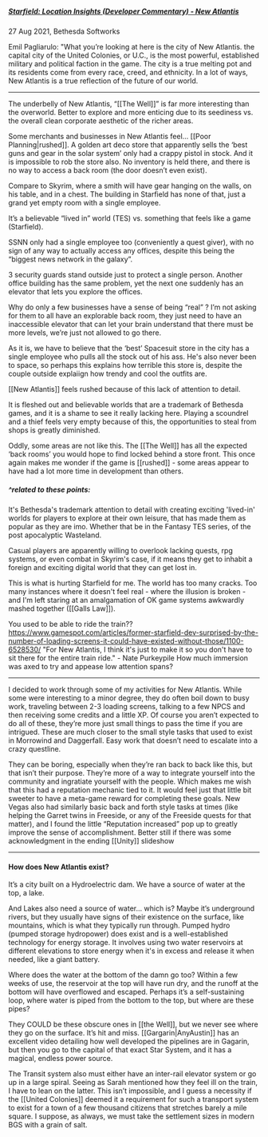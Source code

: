 ##### [Starfield: Location Insights (Developer Commentary) - New Atlantis](https://www.youtube.com/watch?v=KoZAAebhnxs)
27 Aug 2021, Bethesda Softworks

Emil Pagliarulo:
"What you’re looking at here is the city of New Atlantis. the capital city of the United Colonies, or U.C., is the most powerful, established military and political faction in the game. The city is a true melting pot and its residents come from every race, creed, and ethnicity. In a lot of ways, New Atlantis is a true reflection of the future of our world.

---
The underbelly of New Atlantis, “[[The Well]]” is far more interesting than the overworld. Better to explore and more enticing due to its seediness vs. the overall clean corporate aesthetic of the richer areas.

Some merchants and businesses in New Atlantis feel… [[Poor Planning|rushed]]. A golden art deco store that apparently sells the ‘best guns and gear in the solar system’ only had a crappy pistol in stock. And it is impossible to rob the store also. No inventory is held there, and there is no way to access a back room (the door doesn’t even exist).

Compare to Skyrim, where a smith will have gear hanging on the walls, on his table, and in a chest. The building in Starfield has none of that, just a grand yet empty room with a single employee. 

It’s a believable “lived in” world (TES) vs. something that feels like a game (Starfield).

SSNN only had a single employee too (conveniently a quest giver), with no sign of any way to actually access any offices, despite this being the “biggest news network in the galaxy”. 

3 security guards stand outside just to protect a single person. Another office building has the same problem, yet the next one suddenly has an elevator that lets you explore the offices. 

Why do only a few businesses have a sense of being “real” ? I’m not asking for them to all have an explorable back room, they just need to have an inaccessible elevator that can let your brain understand that there must be more levels, we’re just not allowed to go there. 

As it is, we have to believe that the ‘best’ Spacesuit store in the city has a single employee who pulls all the stock out of his ass. He's also never been to space, so perhaps this explains how terrible this store is, despite the couple outside explaiign how trendy and cool the outfits are.

[[New Atlantis]] feels rushed because of this lack of attention to detail. 

It is fleshed out and believable worlds that are a trademark of Bethesda games, and it is a shame to see it really lacking here.
	Playing a scoundrel and a thief feels very empty because of this, the opportunities to steal from shops is greatly diminished.

Oddly, some areas are not like this. The [[The Well]] has all the expected ‘back rooms’ you would hope to find locked behind a store front. This once again makes me wonder if the game is [[rushed]] - some areas appear to have had a lot more time in development than others.

##### ^related to these points:

It's Bethesda's trademark attention to detail with creating exciting 'lived-in' worlds for players to explore at their own leisure, that has made them as popular as they are imo. Whether that be in the Fantasy TES series, of the post apocalyptic Wasteland.

Casual players are apparently willing to overlook lacking quests, rpg systems, or even combat in Skyrim's case, if it means they get to inhabit a foreign and exciting digital world that they can get lost in.

This is what is hurting Starfield for me. The world has too many cracks. Too many instances where it doesn't feel real - where the illusion is broken - and I'm left staring at an amalgamation of OK game systems awkwardly mashed together ([[Galls Law]]). 

You used to be able to ride the train??
https://www.gamespot.com/articles/former-starfield-dev-surprised-by-the-number-of-loading-screens-it-could-have-existed-without-those/1100-6528530/
"For New Atlantis, I think it's just to make it so you don't have to sit there for the entire train ride." - Nate Purkeypile
	How much immersion was axed to try and appease low attention spans?

---

I decided to work through some of my activities for New Atlantis. While some were interesting to a minor degree, they do often boil down to busy work, traveling between 2-3 loading screens, talking to a few NPCS and then receiving some credits and a little XP. 
	Of course you aren’t expected to do all of these, they’re more just small things to pass the time if you are intrigued. These are much closer to the small style tasks that used to exist in Morrowind and Daggerfall. Easy work that doesn’t need to escalate into a crazy questline. 

They can be boring, especially when they’re ran back to back like this, but that isn’t their purpose. They’re more of a way to integrate yourself into the community and ingratiate yourself with the people. Which makes me wish that this had a reputation mechanic tied to it. 
	It would feel just that little bit sweeter to have a meta-game reward for completing these goals. New Vegas also had similarly basic back and forth style tasks at times (like helping the Garret twins in Freeside, or any of the Freeside quests for that matter), and I found the little “Reputation increased” pop up to greatly improve the sense of accomplishment.
		Better still if there was some acknowledgment in the ending [[Unity]] slideshow

---

#### How does New Atlantis exist? 
It’s a city built on a Hydroelectric dam. We have a source of water at the top, a lake. 

And Lakes also need a source of water… which is? 
Maybe it’s underground rivers, but they usually have signs of their existence on the surface, like mountains, which is what they typically run through. 
	Pumped hydro (pumped storage hydropower) does exist and is a well-established technology for energy storage. It involves using two water reservoirs at different elevations to store energy when it's in excess and release it when needed, like a giant battery.

Where does the water at the bottom of the damn go too? Within a few weeks of use, the reservoir at the top will have run dry, and the runoff at the bottom will have overflowed and escaped. Perhaps it’s a self-sustaining loop, where water is piped from the bottom to the top, but where are these pipes? 

They COULD be these obscure ones in [[the Well]], but we never see where they go on the surface. It’s hit and miss. [[Gargarin|AnyAustin]] has an excellent video detailing how well developed the pipelines are in Gagarin, but then you go to the capital of that exact Star System, and it has a magical, endless power source. 

The Transit system also must either have an inter-rail elevator system or go up in a large spiral. Seeing as Sarah mentioned how they feel ill on the train, I have to lean on the latter. This isn’t impossible, and I guess a necessity if the [[United Colonies]] deemed it a requirement for such a transport system to exist for a town of a few thousand citizens that stretches barely a mile square. I suppose, as always, we must take the settlement sizes in modern BGS with a grain of salt.
